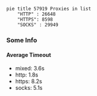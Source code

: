 
```mermaid
pie title 57919 Proxies in list
    "HTTP" : 26648
    "HTTPS": 8598
    "SOCKS" : 29949
```

### Some Info
#### Average Timeout

- mixed: 3.6s
- http: 1.8s
- https: 8.2s
- socks: 5.1s